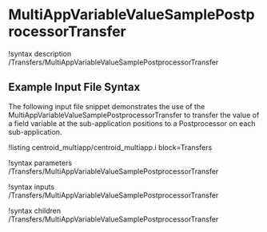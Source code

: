 # MultiAppVariableValueSamplePostprocessorTransfer

!syntax description /Transfers/MultiAppVariableValueSamplePostprocessorTransfer

## Example Input File Syntax

The following input file snippet demonstrates the use of the
MultiAppVariableValueSamplePostprocessorTransfer to transfer the value of a field variable
at the sub-application positions to a Postprocessor on each sub-application.

!listing centroid_multiapp/centroid_multiapp.i block=Transfers

!syntax parameters /Transfers/MultiAppVariableValueSamplePostprocessorTransfer

!syntax inputs /Transfers/MultiAppVariableValueSamplePostprocessorTransfer

!syntax children /Transfers/MultiAppVariableValueSamplePostprocessorTransfer
